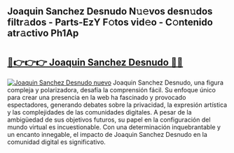 ## Joaquin Sanchez Desnudo N𝚞𝚎vos desn𝚞dos filtr𝚊dos - Parts-EzY F𝚘tos vid𝚎o - C𝚘ntenido atr𝚊ctivo Ph1Ap

# <h2><a href="http://mbc7m9.tromn.icu/?c=Joaquin+Sanchez+Desnudo">🔗👉👉👉 Joaquin Sanchez Desnudo 🔗🔗</a></h2>

[![Joaquin Sanchez Desnudo nuevo](https://i.imgur.com/pEAQMta.gif)](http://mbc7m9.tromn.icu/?c=Joaquin+Sanchez+Desnudo)
Joaquin Sanchez Desnudo, una figura compleja y polarizadora, desafía la comprensión fácil. Su enfoque único para crear una presencia en la web ha fascinado y provocado espectadores, generando debates sobre la privacidad, la expresión artística y las complejidades de las comunidades digitales. A pesar de la ambigüedad de sus objetivos futuros, su papel en la configuración del mundo virtual es incuestionable. Con una determinación inquebrantable y un encanto innegable, el impacto de Joaquin Sanchez Desnudo en la comunidad digital es significativo.
